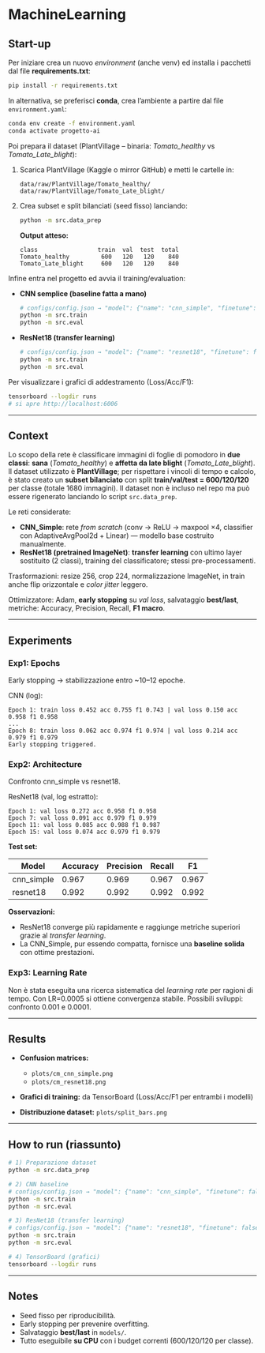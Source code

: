 # MachineLearning

## Start-up

Per iniziare crea un nuovo *environment* (anche venv) ed installa i pacchetti dal file **requirements.txt**:

```bash
pip install -r requirements.txt
```

In alternativa, se preferisci **conda**, crea l’ambiente a partire dal file `environment.yaml`:

```bash
conda env create -f environment.yaml
conda activate progetto-ai
```

Poi prepara il dataset (PlantVillage – binaria: *Tomato\_healthy* vs *Tomato\_Late\_blight*):

1. Scarica PlantVillage (Kaggle o mirror GitHub) e metti le cartelle in:

   ```
   data/raw/PlantVillage/Tomato_healthy/
   data/raw/PlantVillage/Tomato_Late_blight/
   ```
2. Crea subset e split bilanciati (seed fisso) lanciando:

   ```bash
   python -m src.data_prep
   ```

   **Output atteso:**

   ```
   class                 train  val  test  total
   Tomato_healthy         600   120   120    840
   Tomato_Late_blight     600   120   120    840
   ```

Infine entra nel progetto ed avvia il training/evaluation:

* **CNN semplice (baseline fatta a mano)**

  ```bash
  # configs/config.json → "model": {"name": "cnn_simple", "finetune": false}
  python -m src.train
  python -m src.eval
  ```
* **ResNet18 (transfer learning)**

  ```bash
  # configs/config.json → "model": {"name": "resnet18", "finetune": false}
  python -m src.train
  python -m src.eval
  ```

Per visualizzare i grafici di addestramento (Loss/Acc/F1):

```bash
tensorboard --logdir runs
# si apre http://localhost:6006
```

---

## Context

Lo scopo della rete è classificare immagini di foglie di pomodoro in **due classi**: **sana** (*Tomato\_healthy*) e **affetta da late blight** (*Tomato\_Late\_blight*). Il dataset utilizzato è **PlantVillage**; per rispettare i vincoli di tempo e calcolo, è stato creato un **subset bilanciato** con split **train/val/test = 600/120/120** per classe (totale 1680 immagini). Il dataset non è incluso nel repo ma può essere rigenerato lanciando lo script `src.data_prep`.

Le reti considerate:

* **CNN\_Simple**: rete *from scratch* (conv → ReLU → maxpool ×4, classifier con AdaptiveAvgPool2d + Linear) — modello base costruito manualmente.
* **ResNet18 (pretrained ImageNet)**: **transfer learning** con ultimo layer sostituito (2 classi), training del classificatore; stessi pre-processamenti.

Trasformazioni: resize 256, crop 224, normalizzazione ImageNet, in train anche flip orizzontale e *color jitter* leggero.

Ottimizzatore: Adam, **early stopping** su *val loss*, salvataggio **best/last**, metriche: Accuracy, Precision, Recall, **F1 macro**.

---

## Experiments

### Exp1: Epochs

Early stopping → stabilizzazione entro \~10–12 epoche.

CNN (log):

```
Epoch 1: train loss 0.452 acc 0.755 f1 0.743 | val loss 0.150 acc 0.958 f1 0.958
...
Epoch 8: train loss 0.062 acc 0.974 f1 0.974 | val loss 0.214 acc 0.979 f1 0.979
Early stopping triggered.
```

### Exp2: Architecture

Confronto cnn\_simple vs resnet18.

ResNet18 (val, log estratto):

```
Epoch 1: val loss 0.272 acc 0.958 f1 0.958
Epoch 7: val loss 0.091 acc 0.979 f1 0.979
Epoch 11: val loss 0.085 acc 0.988 f1 0.987
Epoch 15: val loss 0.074 acc 0.979 f1 0.979
```

**Test set:**

| Model       | Accuracy | Precision | Recall | F1    |
| ----------- | -------- | --------- | ------ | ----- |
| cnn\_simple | 0.967    | 0.969     | 0.967  | 0.967 |
| resnet18    | 0.992    | 0.992     | 0.992  | 0.992 |

**Osservazioni:**

* ResNet18 converge più rapidamente e raggiunge metriche superiori grazie al *transfer learning*.
* La CNN\_Simple, pur essendo compatta, fornisce una **baseline solida** con ottime prestazioni.

### Exp3: Learning Rate

Non è stata eseguita una ricerca sistematica del *learning rate* per ragioni di tempo. Con LR=0.0005 si ottiene convergenza stabile. Possibili sviluppi: confronto 0.001 e 0.0001.

---

## Results

* **Confusion matrices:**

  * `plots/cm_cnn_simple.png`
  * `plots/cm_resnet18.png`
* **Grafici di training:** da TensorBoard (Loss/Acc/F1 per entrambi i modelli)
* **Distribuzione dataset:** `plots/split_bars.png`

---

## How to run (riassunto)

```bash
# 1) Preparazione dataset
python -m src.data_prep

# 2) CNN baseline
# configs/config.json → "model": {"name": "cnn_simple", "finetune": false}
python -m src.train
python -m src.eval

# 3) ResNet18 (transfer learning)
# configs/config.json → "model": {"name": "resnet18", "finetune": false}
python -m src.train
python -m src.eval

# 4) TensorBoard (grafici)
tensorboard --logdir runs
```

---

## Notes

* Seed fisso per riproducibilità.
* Early stopping per prevenire overfitting.
* Salvataggio **best/last** in `models/`.
* Tutto eseguibile **su CPU** con i budget correnti (600/120/120 per classe).





